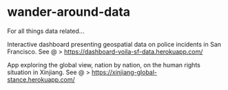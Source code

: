# wander-around-data
For all things data related...

Interactive dashboard presenting geospatial data on police incidents in San Francisco. See @ > https://dashboard-voila-sf-data.herokuapp.com/

App exploring the global view, nation by nation, on the human rights situation in Xinjiang. See @ > https://xinjiang-global-stance.herokuapp.com/
